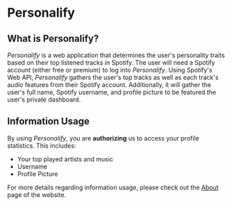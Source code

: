 # Personalify #

## What is Personalify? ##
*Personalify* is a web application that determines the user's personality traits based on their top listened tracks in Spotify. The user will need a Spotify account (either free or premium) to log into *Personalify*. Using Spotify's Web API, *Personalify* gathers the user's top tracks as well as each track's audio features from their Spotify account. Additionally, it will gather the user's full name, Spotify username, and profile picture to be featured the user's private dashboard.

## Information Usage ##
By using *Personalify*, you are **authorizing** us to access your profile statistics. This includes:
- Your top played artists and music 
- Username 
- Profile Picture

For more details regarding information usage, please check out the [About](https://personalify-app.herokuapp.com/about.html?) page of the website.
